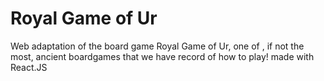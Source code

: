 # Royal Game of Ur
Web adaptation of the board game Royal Game of Ur, one of , if not the most, ancient boardgames that we have record of how to play! made with React.JS
